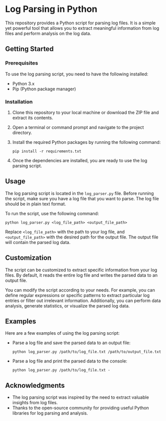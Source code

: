 # Log Parsing in Python

This repository provides a Python script for parsing log files. It is a simple yet powerful tool that allows you to extract meaningful information from log files and perform analysis on the log data.

## Getting Started

### Prerequisites
To use the log parsing script, you need to have the following installed:

- Python 3.x
- Pip (Python package manager)

### Installation

1. Clone this repository to your local machine or download the ZIP file and extract its contents.

2. Open a terminal or command prompt and navigate to the project directory.

3. Install the required Python packages by running the following command:
   ```
   pip install -r requirements.txt
   ```

4. Once the dependencies are installed, you are ready to use the log parsing script.

## Usage

The log parsing script is located in the `log_parser.py` file. Before running the script, make sure you have a log file that you want to parse. The log file should be in plain text format.

To run the script, use the following command:
```
python log_parser.py <log_file_path> <output_file_path>
```

Replace `<log_file_path>` with the path to your log file, and `<output_file_path>` with the desired path for the output file. The output file will contain the parsed log data.

## Customization

The script can be customized to extract specific information from your log files. By default, it reads the entire log file and writes the parsed data to an output file.

You can modify the script according to your needs. For example, you can define regular expressions or specific patterns to extract particular log entries or filter out irrelevant information. Additionally, you can perform data analysis, generate statistics, or visualize the parsed log data.

## Examples

Here are a few examples of using the log parsing script:

- Parse a log file and save the parsed data to an output file:
  ```
  python log_parser.py /path/to/log_file.txt /path/to/output_file.txt
  ```

- Parse a log file and print the parsed data to the console:
  ```
  python log_parser.py /path/to/log_file.txt -
  ```



## Acknowledgments

- The log parsing script was inspired by the need to extract valuable insights from log files.
- Thanks to the open-source community for providing useful Python libraries for log parsing and analysis.
